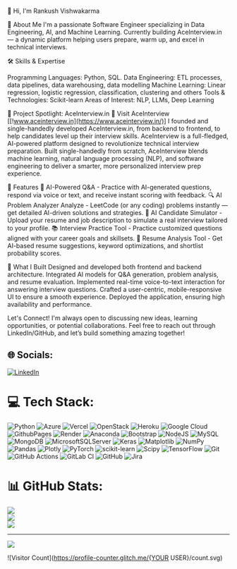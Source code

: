 👋 Hi, I'm Rankush Vishwakarma


🚀 About Me
I'm a passionate Software Engineer specializing in Data Engineering, AI, and Machine Learning.
Currently building AceInterview.in — a dynamic platform helping users prepare, warm up, and excel in technical interviews.

🛠️ Skills & Expertise

Programming Languages: Python, SQL.
Data Engineering: ETL processes, data pipelines, data warehousing, data modelling
Machine Learning: Linear regression, logistic regression, classification, clustering and others
Tools & Technologies: Scikit-learn
Areas of Interest: NLP, LLMs, Deep Learning

🌟 Project Spotlight: AceInterview.in
🚀 Visit AceInterview [[!www.aceinterview.in](https://www.aceinterview.in/)]
I founded and single-handedly developed AceInterview.in, from backend to frontend, to help candidates level up their interview skills.
AceInterview is a full-fledged, AI-powered platform designed to revolutionize technical interview preparation.
Built single-handedly from scratch, AceInterview blends machine learning, natural language processing (NLP), and software engineering to deliver a smarter, more personalized interview prep experience.

🌟 Features
🧠 AI-Powered Q&A	 - Practice with AI-generated questions, respond via voice or text, and receive instant scoring with feedback.
🔍 AI Problem Analyzer	Analyze -  LeetCode (or any coding) problems instantly — get detailed AI-driven solutions and strategies.
🎯 AI Candidate Simulator	- Upload your resume and job description to simulate a real interview tailored to your profile.
📚 Interview Practice Tool	- Practice customized questions aligned with your career goals and skillsets.
📝 Resume Analysis Tool - 	Get AI-based resume suggestions, keyword optimizations, and shortlist probability scores.
 
🎯 What I Built
Designed and developed both frontend and backend architecture.
Integrated AI models for Q&A generation, problem analysis, and resume evaluation.
Implemented real-time voice-to-text interaction for answering interview questions.
Crafted a user-centric, mobile-responsive UI to ensure a smooth experience.
Deployed the application, ensuring high availability and performance.


Let's Connect!
I'm always open to discussing new ideas, learning opportunities, or potential collaborations. Feel free to reach out through LinkedIn/GitHub, and let’s build something amazing together!


## 🌐 Socials:
[![LinkedIn](https://img.shields.io/badge/LinkedIn-%230077B5.svg?logo=linkedin&logoColor=white)](https://linkedin.com/in/rankushvishwakarma) 

# 💻 Tech Stack:
![Python](https://img.shields.io/badge/python-3670A0?style=for-the-badge&logo=python&logoColor=ffdd54) ![Azure](https://img.shields.io/badge/azure-%230072C6.svg?style=for-the-badge&logo=microsoftazure&logoColor=white) ![Vercel](https://img.shields.io/badge/vercel-%23000000.svg?style=for-the-badge&logo=vercel&logoColor=white) ![OpenStack](https://img.shields.io/badge/Openstack-%23f01742.svg?style=for-the-badge&logo=openstack&logoColor=white) ![Heroku](https://img.shields.io/badge/heroku-%23430098.svg?style=for-the-badge&logo=heroku&logoColor=white) ![Google Cloud](https://img.shields.io/badge/GoogleCloud-%234285F4.svg?style=for-the-badge&logo=google-cloud&logoColor=white) ![GithubPages](https://img.shields.io/badge/github%20pages-121013?style=for-the-badge&logo=github&logoColor=white) ![Render](https://img.shields.io/badge/Render-%46E3B7.svg?style=for-the-badge&logo=render&logoColor=white) ![Anaconda](https://img.shields.io/badge/Anaconda-%2344A833.svg?style=for-the-badge&logo=anaconda&logoColor=white) ![Bootstrap](https://img.shields.io/badge/bootstrap-%238511FA.svg?style=for-the-badge&logo=bootstrap&logoColor=white) ![NodeJS](https://img.shields.io/badge/node.js-6DA55F?style=for-the-badge&logo=node.js&logoColor=white) ![MySQL](https://img.shields.io/badge/mysql-4479A1.svg?style=for-the-badge&logo=mysql&logoColor=white) ![MongoDB](https://img.shields.io/badge/MongoDB-%234ea94b.svg?style=for-the-badge&logo=mongodb&logoColor=white) ![MicrosoftSQLServer](https://img.shields.io/badge/Microsoft%20SQL%20Server-CC2927?style=for-the-badge&logo=microsoft%20sql%20server&logoColor=white) ![Keras](https://img.shields.io/badge/Keras-%23D00000.svg?style=for-the-badge&logo=Keras&logoColor=white) ![Matplotlib](https://img.shields.io/badge/Matplotlib-%23ffffff.svg?style=for-the-badge&logo=Matplotlib&logoColor=black) ![NumPy](https://img.shields.io/badge/numpy-%23013243.svg?style=for-the-badge&logo=numpy&logoColor=white) ![Pandas](https://img.shields.io/badge/pandas-%23150458.svg?style=for-the-badge&logo=pandas&logoColor=white) ![Plotly](https://img.shields.io/badge/Plotly-%233F4F75.svg?style=for-the-badge&logo=plotly&logoColor=white) ![PyTorch](https://img.shields.io/badge/PyTorch-%23EE4C2C.svg?style=for-the-badge&logo=PyTorch&logoColor=white) ![scikit-learn](https://img.shields.io/badge/scikit--learn-%23F7931E.svg?style=for-the-badge&logo=scikit-learn&logoColor=white) ![Scipy](https://img.shields.io/badge/SciPy-%230C55A5.svg?style=for-the-badge&logo=scipy&logoColor=%white) ![TensorFlow](https://img.shields.io/badge/TensorFlow-%23FF6F00.svg?style=for-the-badge&logo=TensorFlow&logoColor=white) ![Git](https://img.shields.io/badge/git-%23F05033.svg?style=for-the-badge&logo=git&logoColor=white) ![GitHub Actions](https://img.shields.io/badge/github%20actions-%232671E5.svg?style=for-the-badge&logo=githubactions&logoColor=white) ![GitLab CI](https://img.shields.io/badge/gitlab%20CI-%23181717.svg?style=for-the-badge&logo=gitlab&logoColor=white) ![GitHub](https://img.shields.io/badge/github-%23121011.svg?style=for-the-badge&logo=github&logoColor=white) ![Jira](https://img.shields.io/badge/jira-%230A0FFF.svg?style=for-the-badge&logo=jira&logoColor=white)
# 📊 GitHub Stats:
![](https://github-readme-stats.vercel.app/api?username=Rankush-Vishwakarma&theme=dark&hide_border=false&include_all_commits=true&count_private=true)<br/>
![](https://github-readme-streak-stats.herokuapp.com/?user=Rankush-Vishwakarma&theme=dark&hide_border=false)<br/>
![](https://github-readme-stats.vercel.app/api/top-langs/?username=Rankush-Vishwakarma&theme=dark&hide_border=false&include_all_commits=true&count_private=true&layout=compact)

---
[![](https://visitcount.itsvg.in/api?id=Rankush-Vishwakarma&icon=0&color=1)](https://visitcount.itsvg.in)

<!-- Proudly created with GPRM ( https://gprm.itsvg.in ) -->
![Visitor Count](https://profile-counter.glitch.me/{YOUR USER}/count.svg)
